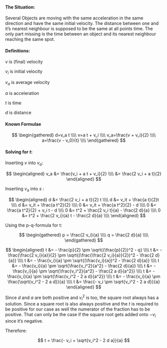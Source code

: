 #### The Situation:
Several Objects are moving with the same acceleration in the same direction and have the same initial velocity. The distance between one and it’s nearest neighbour is supposed to be the same at all points time. The only part missing is the time between an object and its nearest neighbour reaching the same spot.

#### Definitions:

$v$ is (final) velocity

$v_i$ is initial velocity

$v_a$ is average velocity

$a$ is acceleration

$t$ is time

$d$ is distance

#### Known Formulae

$$
\begin{gathered}
d=v_a t \\\\
v=a t + v_i \\\\
v_a=\frac{v + v_i}{2} \\\\
a=\frac{v - v_0}{t} \\\\
\end{gathered}
$$

#### Solving for $t$:

Inserting $v$ into $v_a$:

$$
\begin{aligned}
v_a &= \frac{v_i + a t + v_i}{2} \\\\
&= \frac{2 v_i + a t}{2}
\end{aligned}
$$

Inserting $v_a$ into $s$ :

$$
\begin{aligned}
d &= \frac{2 v_i + a t}{2} t \\\\
d &= v_it + \frac{a t}{2}t \\\\
d &= v_it + \frac{a t^2}{2} \\\\
0 &= v_it + \frac{a t^2}{2} - d \\\\
0 &= \frac{a t^2}{2} + v_i t - d \\\\
0 &= t^2 + \frac{2 v_i t}{a} - \frac{2 d}{a} \\\\
0 &= t^2 + \frac{2 v_i}{a} t - \frac{2 d}{a} \\\\
\end{aligned}
$$

Using the p-q-formula for t:

$$
\begin{gathered}
p = \frac{2 v_i}{a} \\\\
q = \frac{2 d}{a} \\\\
\end{gathered}
$$

$$
\begin{aligned}
t &= - \frac{p}{2} \pm \sqrt{(\frac{p}{2})^2 - q} \\\\
t &= - \frac{\frac{2 v_i}{a}}{2} \pm \sqrt{(\frac{\frac{2 v_i}{a}}{2})^2 - \frac{2 d}{a}} \\\\
t &= - \frac{v_i}{a} \pm \sqrt{(\frac{v_i}{a})^2 - \frac{2 d}{a}} \\\\
t &= - \frac{v_i}{a} \pm \sqrt{\frac{v_i^2}{a^2} - \frac{2 d}{a}} \\\\
t &= - \frac{v_i}{a} \pm \sqrt{\frac{v_i^2}{a^2} - \frac{2 a d}{a^2}} \\\\
t &= - \frac{v_i}{a} \pm \sqrt{\frac{v_i^2 - 2 a d}{a^2}} \\\\
t &= - \frac{v_i}{a} \pm \frac{\sqrt{v_i^2 - 2 a d}}{a} \\\\
t &= \frac{- v_i \pm \sqrt{v_i^2 - 2 a d}}{a}
\end{aligned}
$$

Since $d$ and $a$ are both positive and $v_i^2$ is too, the square root always has a solution. Since a square root is also always positive and the $t$ is required to be positive for our case as well the numerator of the fraction has to be positive. That can only be the case if the square root gets added onto $-v_i$ since it’s negative.

Therefore:

$$
t = \frac{- v_i + \sqrt{v_i^2 - 2 d a}}{a}
$$
